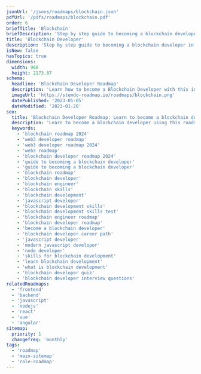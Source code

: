 ```yaml
---
jsonUrl: '/jsons/roadmaps/blockchain.json'
pdfUrl: '/pdfs/roadmaps/blockchain.pdf'
order: 6
briefTitle: 'Blockchain'
briefDescription: 'Step by step guide to becoming a blockchain developer in 2024'
title: 'Blockchain Developer'
description: 'Step by step guide to becoming a blockchain developer in 2024.'
isNew: false
hasTopics: true
dimensions:
  width: 968
  height: 2173.87
schema:
  headline: 'Blockchain Developer Roadmap'
  description: 'Learn how to become a Blockchain Developer with this interactive step by step guide in 2024. We also have resources and short descriptions attached to the roadmap items so you can get everything you want to learn in one place.'
  imageUrl: 'https://stemdo-roadmap.io/roadmaps/blockchain.png'
  datePublished: '2023-01-05'
  dateModified: '2023-01-20'
seo:
  title: 'Blockchain Developer Roadmap: Learn to become a blockchain developer'
  description: 'Learn to become a blockchain developer using this roadmap. Community driven, articles, resources, guides, interview questions, quizzes for modern backend development.'
  keywords:
    - 'blockchain roadmap 2024'
    - 'web3 developer roadmap'
    - 'web3 developer roadmap 2024'
    - 'web3 roadmap'
    - 'blockchain developer roadmap 2024'
    - 'guide to becoming a blockchain developer'
    - 'guide to becoming a blockchain developer'
    - 'blockchain roadmap'
    - 'blockchain developer'
    - 'blockchain engineer'
    - 'blockchain skills'
    - 'blockchain development'
    - 'javascript developer'
    - 'blockchain development skills'
    - 'blockchain development skills test'
    - 'blockchain engineer roadmap'
    - 'blockchain developer roadmap'
    - 'become a blockchain developer'
    - 'blockchain developer career path'
    - 'javascript developer'
    - 'modern javascript developer'
    - 'node developer'
    - 'skills for blockchain development'
    - 'learn blockchain development'
    - 'what is blockchain development'
    - 'blockchain developer quiz'
    - 'blockchain developer interview questions'
relatedRoadmaps:
  - 'frontend'
  - 'backend'
  - 'javascript'
  - 'nodejs'
  - 'react'
  - 'vue'
  - 'angular'
sitemap:
  priority: 1
  changefreq: 'monthly'
tags:
  - 'roadmap'
  - 'main-sitemap'
  - 'role-roadmap'
---
```

